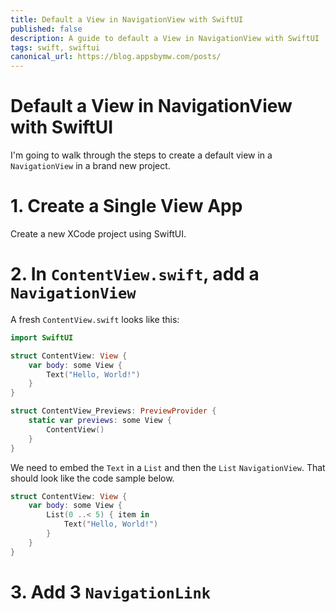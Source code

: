```yaml
---
title: Default a View in NavigationView with SwiftUI
published: false
description: A guide to default a View in NavigationView with SwiftUI
tags: swift, swiftui
canonical_url: https://blog.appsbymw.com/posts/
---
```


# Default a View in NavigationView with SwiftUI

I'm going to walk through the steps to create a default view in a `NavigationView` in a brand new project.

# 1. Create a Single View App

Create a new XCode project using SwiftUI.

# 2. In `ContentView.swift`, add a `NavigationView`

A fresh `ContentView.swift` looks like this:

```swift
import SwiftUI

struct ContentView: View {
    var body: some View {
        Text("Hello, World!")
    }
}

struct ContentView_Previews: PreviewProvider {
    static var previews: some View {
        ContentView()
    }
}
```

We need to embed the `Text` in a `List` and then the `List` `NavigationView`. That should look like the code sample below.

```swift
struct ContentView: View {
    var body: some View {
        List(0 ..< 5) { item in
            Text("Hello, World!")
        }
    }
}
```

# 3. Add 3 `NavigationLink`